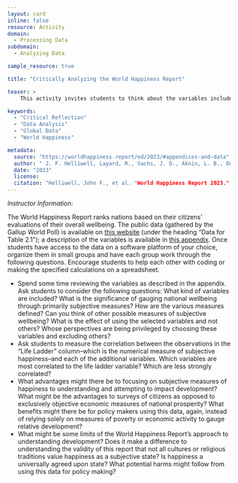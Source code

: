```yaml
---
layout: card
inline: false
resource: Activity
domain:
  - Processing Data
subdomain:
  - Analyzing Data

sample_resource: true

title: "Critically Analyzing the World Happiness Report"

teaser: >
    This activity invites students to think about the variables included in the World Happiness Report dataset, about the relations between variables, and about the advantages and disadvantages of the authors" approach to measuring happiness. This exercise is designed to help cultivate habits of critical reflection and to provide practice in data analysis, including reflection on correlation.

keywords:
  - "Critical Reflection"
  - "Data Analysis"
  - "Global Data"
  - "World Happiness"

metadata:
  source: "https://worldhappiness.report/ed/2023/#appendices-and-data"
  author: " J. F. Helliwell, Layard, R., Sachs, J. D., Aknin, L. B., De Neve, J.-E., & Wang, S. , eds."
  date: "2023"
  license: 
  citation: "Helliwell, John F., et al. "World Happiness Report 2023." Worldhappiness.report, 20 Mar. 2023, worldhappiness.report/ed/2023/."
---
```


_Instructor Information:_

The World Happiness Report ranks nations based on their citizens’ evaluations of their overall wellbeing. The public data (gathered by the Gallup World Poll) is available on [this website](<[url](https://worldhappiness.report/ed/2023/#appendices-and-data)>) (under the heading “Data for Table 2.1"); a description of the variables is available in [this appendix](<[url](https://happiness-report.s3.amazonaws.com/2023/WHR+23_Statistical_Appendix.pdf)>). Once students have access to the data on a software platform of your choice, organize them in small groups and have each group work through the following questions. Encourage students to help each other with coding or making the specified calculations on a spreadsheet.

- Spend some time reviewing the variables as described in the appendix. Ask students to consider the following questions: What kind of variables are included? What is the significance of gauging national wellbeing through primarily subjective measures? How are the various measures defined? Can you think of other possible measures of subjective wellbeing? What is the effect of using the selected variables and not others? Whose perspectives are being privileged by choosing these variables and excluding others?
- Ask students to measure the correlation between the observations in the “Life Ladder” column–which is the numerical measure of subjective happiness–and each of the additional variables. Which variables are most correlated to the life ladder variable? Which are less strongly correlated?
- What advantages might there be to focusing on subjective measures of happiness to understanding and attempting to impact development? What might be the advantages to surveys of citizens as opposed to exclusively objective economic measures of national prosperity? What benefits might there be for policy makers using this data, again, instead of relying solely on measures of poverty or economic activity to gauge relative development?
- What might be some limits of the World Happiness Report’s approach to understanding development? Does it make a difference to understanding the validity of this report that not all cultures or religious traditions value happiness as a subjective state? Is happiness a universally agreed upon state? What potential harms might follow from using this data for policy making?
